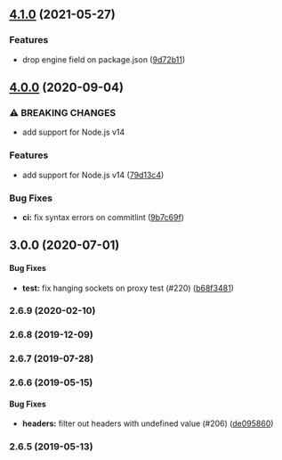 <a name="3.0.0"></a>
## [4.1.0](https://www.github.com/restify/clients/compare/v4.0.0...v4.1.0) (2021-05-27)


### Features

* drop engine field on package.json ([9d72b11](https://www.github.com/restify/clients/commit/9d72b11f6b511eb5292d15a8aeb6bba747a01c96))

## [4.0.0](https://www.github.com/restify/clients/compare/v3.0.0...v4.0.0) (2020-09-04)


### ⚠ BREAKING CHANGES

* add support for Node.js v14

### Features

* add support for Node.js v14 ([79d13c4](https://www.github.com/restify/clients/commit/79d13c4e821388130a24ae9eee9a19a14b4eb2a2))


### Bug Fixes

* **ci:** fix syntax errors on commitlint ([9b7c69f](https://www.github.com/restify/clients/commit/9b7c69f6d694f8b14809be8a70e1caa6f6fa2062))

## 3.0.0 (2020-07-01)


#### Bug Fixes

* **test:** fix hanging sockets on proxy test (#220) ([b68f3481](https://github.com/restify/clients.git/commit/b68f3481))


<a name="2.6.9"></a>
### 2.6.9 (2020-02-10)


<a name="2.6.8"></a>
### 2.6.8 (2019-12-09)


<a name="2.6.7"></a>
### 2.6.7 (2019-07-28)


<a name="2.6.6"></a>
### 2.6.6 (2019-05-15)


#### Bug Fixes

* **headers:** filter out headers with undefined value (#206) ([de095860](https://github.com/restify/clients.git/commit/de095860))


<a name="2.6.5"></a>
### 2.6.5 (2019-05-13)
